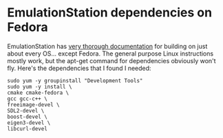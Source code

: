 # EmulationStation dependencies on Fedora

EmulationStation has [very thorough documentation](https://github.com/Aloshi/EmulationStation/blob/master/README.md) for building on just about every OS... except Fedora. The general purpose Linux instructions mostly work, but the apt-get command for dependencies obviously won't fly. Here's the dependencies that I found I needed:

```
sudo yum -y groupinstall "Development Tools"
sudo yum -y install \
cmake cmake-fedora \
gcc gcc-c++ \
freeimage-devel \
SDL2-devel \
boost-devel \
eigen3-devel \
libcurl-devel
```
